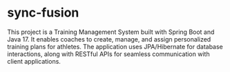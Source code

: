 # sync-fusion
This project is a Training Management System built with Spring Boot and Java 17. It enables coaches to create, manage, and assign personalized training plans for athletes. The application uses JPA/Hibernate for database interactions, along with RESTful APIs for seamless communication with client applications.
